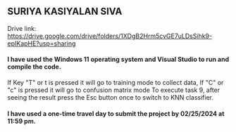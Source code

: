 ## SURIYA KASIYALAN SIVA
Drive link:
https://drive.google.com/drive/folders/1XDgB2Hrm5cvGE7uLDsSihk9-epIKapHE?usp=sharing
#### I have used the Windows 11 operating system and Visual Studio to run and compile the code.
If Key "T" or t is pressed it will go to training mode to collect data, If "C" or "c" is pressed it will go to confusion matrix mode
To execute task 9, after seeing the result press the Esc button once to switch to KNN classifier.  
#### I have used a one-time travel day to submit the project by 02/25/2024 at 11:59 pm.

